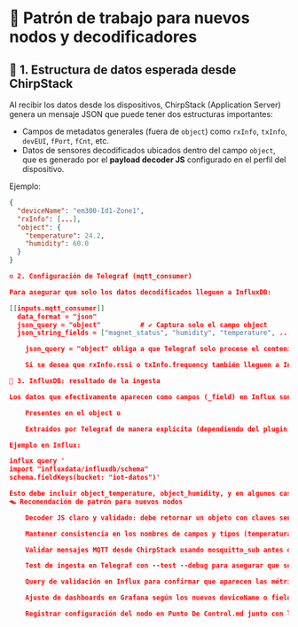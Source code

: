 # 🧩 Patrón de trabajo para nuevos nodos y decodificadores

## 📂 1. Estructura de datos esperada desde ChirpStack

Al recibir los datos desde los dispositivos, ChirpStack (Application Server) genera un mensaje JSON que puede tener dos estructuras importantes:

- Campos de metadatos generales (fuera de `object`) como `rxInfo`, `txInfo`, `devEUI`, `fPort`, `fCnt`, etc.
- Datos de sensores decodificados ubicados dentro del campo `object`, que es generado por el **payload decoder JS** configurado en el perfil del dispositivo.

Ejemplo:
```json
{
  "deviceName": "em300-Id1-Zone1",
  "rxInfo": [...],
  "object": {
    "temperature": 24.2,
    "humidity": 60.0
  }
}

⚙️ 2. Configuración de Telegraf (mqtt_consumer)

Para asegurar que solo los datos decodificados lleguen a InfluxDB:

[[inputs.mqtt_consumer]]
  data_format = "json"
  json_query = "object"          # ✔ Captura solo el campo object
  json_string_fields = ["magnet_status", "humidity", "temperature", ...]  # ✔ Evita problemas de tipos de datos

    json_query = "object" obliga a que Telegraf solo procese el contenido del campo object, ignorando el resto.

    Si se desea que rxInfo.rssi o txInfo.frequency también lleguen a InfluxDB, entonces se debe quitar json_query o configurar un processor personalizado para extraer esos valores desde el JSON completo.

🔢 3. InfluxDB: resultado de la ingesta

Los datos que efectivamente aparecen como campos (_field) en Influx son aquellos:

    Presentes en el object o

    Extraídos por Telegraf de manera explícita (dependiendo del plugin mqtt_consumer)

Ejemplo en Influx:

influx query '
import "influxdata/influxdb/schema"
schema.fieldKeys(bucket: "iot-datos")'

Esto debe incluir object_temperature, object_humidity, y en algunos casos también rxInfo_0_rssi, txInfo_frequency, etc.
🪤 Recomendación de patrón para nuevos nodos

    Decoder JS claro y validado: debe retornar un objeto con claves sencillas (battery, humidity, temperature, etc.)

    Mantener consistencia en los nombres de campos y tipos (temperatura en °C, humedad en %, magnet_status como texto)

    Validar mensajes MQTT desde ChirpStack usando mosquitto_sub antes de conectar Telegraf

    Test de ingesta en Telegraf con --test --debug para asegurar que se parsea correctamente

    Query de validación en Influx para confirmar que aparecen las métricas

    Ajuste de dashboards en Grafana según los nuevos deviceName o field

    Registrar configuración del nodo en Punto De Control.md junto con la versión del decoder, perfil, y campos esperados.
